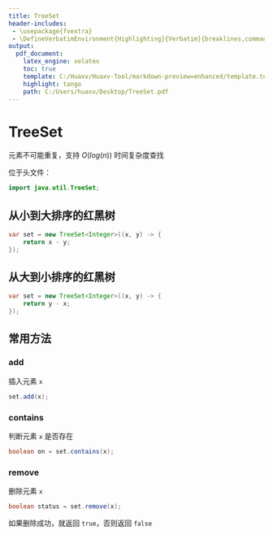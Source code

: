 ```yaml
---
title: TreeSet
header-includes:
 - \usepackage{fvextra}
 - \DefineVerbatimEnvironment{Highlighting}{Verbatim}{breaklines,commandchars=\\\{\}}
output:
  pdf_document:
    latex_engine: xelatex
    toc: true
    template: C:/Huaxv/Huaxv-Tool/markdown-preview=enhanced/template.tex
    highlight: tango
    path: C:/Users/huaxv/Desktop/TreeSet.pdf
---
```


# TreeSet

元素不可能重复，支持 $O(log(n))$ 时间复杂度查找

位于头文件：

```java
import java.util.TreeSet;
```

## 从小到大排序的红黑树

```java
var set = new TreeSet<Integer>((x, y) -> {
    return x - y;
});
```

## 从大到小排序的红黑树

```java
var set = new TreeSet<Integer>((x, y) -> {
    return y - x;
});
```

## 常用方法

### add

插入元素 `x`

```java
set.add(x);
```

### contains

判断元素 `x` 是否存在

```java
boolean on = set.contains(x);
```

### remove

删除元素 `x`

```java
boolean status = set.remove(x);
```

如果删除成功，就返回 `true`，否则返回 `false`
